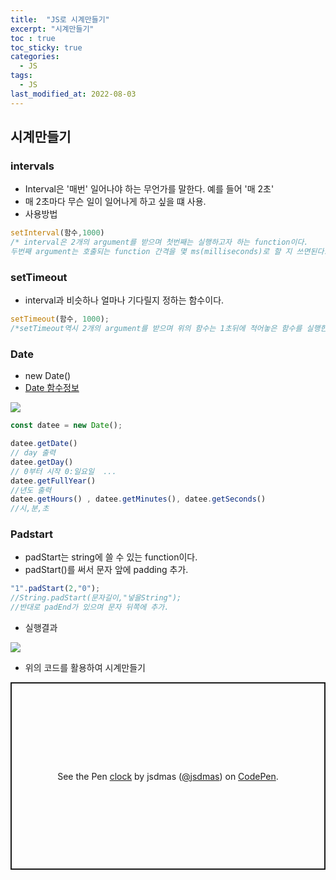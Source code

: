```yaml
---
title:  "JS로 시계만들기"
excerpt: "시계만들기"
toc : true
toc_sticky: true
categories:
  - JS
tags:
  - JS
last_modified_at: 2022-08-03
---
```


## 시계만들기

### intervals

- Interval은 '매번' 일어나야 하는 무언가를 말한다. 예를 들어 '매 2초' 
- 매 2초마다 무슨 일이 일어나게 하고 싶을 떄 사용.
- 사용방법

```js
setInterval(함수,1000)
/* interval은 2개의 argument를 받으며 첫번째는 실행하고자 하는 function이다.
두번째 argument는 호출되는 function 간격을 몇 ms(milliseconds)로 할 지 쓰면된다.*/
```

### setTimeout

- interval과 비슷하나 얼마나 기다릴지 정하는 함수이다.

```js
setTimeout(함수, 1000);
/*setTimeout역시 2개의 argument를 받으며 위의 함수는 1초뒤에 적어놓은 함수를 실행한다.*/
```
### Date

- new Date()
- [Date 함수정보](https://developer.mozilla.org/ko/docs/Web/JavaScript/Reference/Global_Objects/Date)


![]("https://user-images.githubusercontent.com/105098581/182547652-5c195c67-da7a-4485-8aef-6bc2ed725ef7.png")

```js
const datee = new Date();

datee.getDate()
// day 출력
datee.getDay()
// 0부터 시작 0:일요일  ...
datee.getFullYear()
//년도 출력
datee.getHours() , datee.getMinutes(), datee.getSeconds()
//시,분,초
```
### Padstart

- padStart는 string에 쓸 수 있는 function이다.
- padStart()를 써서 문자 앞에 padding 추가.

```js
"1".padStart(2,"0");
//String.padStart(문자길이,"넣을String");
//반대로 padEnd가 있으며 문자 뒤쪽에 추가.
```
- 실행결과

![]("https://user-images.githubusercontent.com/105098581/182560279-0f4df85c-5e2a-4f46-a207-66430dedb785.png")


- 위의 코드를 활용하여 시계만들기

<p class="codepen" data-height="300" data-default-tab="html,result" data-slug-hash="NWYymxB" data-user="jsdmas" style="height: 300px; box-sizing: border-box; display: flex; align-items: center; justify-content: center; border: 2px solid; margin: 1em 0; padding: 1em;">
  <span>See the Pen <a href="https://codepen.io/jsdmas/pen/NWYymxB">
  clock</a> by jsdmas (<a href="https://codepen.io/jsdmas">@jsdmas</a>)
  on <a href="https://codepen.io">CodePen</a>.</span>
</p>
<script async src="https://cpwebassets.codepen.io/assets/embed/ei.js"></script>

